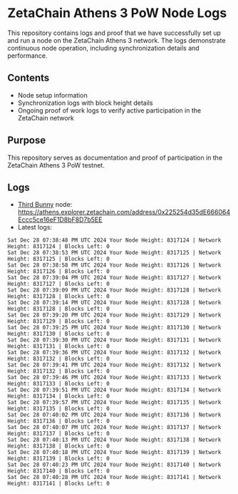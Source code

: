 # ZetaChain Athens 3 PoW Node Logs
This repository contains logs and proof that we have successfully set up and run a node on the ZetaChain Athens 3 network. The logs demonstrate continuous node operation, including synchronization details and performance.

## Contents
- Node setup information
- Synchronization logs with block height details
- Ongoing proof of work logs to verify active participation in the ZetaChain network

## Purpose
This repository serves as documentation and proof of participation in the ZetaChain Athens 3 PoW testnet.

## Logs

- [Third Bunny](https://thirdbunny.xyz/) node: https://athens.explorer.zetachain.com/address/0x225254d35dE666064Eccc5ce16eF1D8bF8D7b5EE
- Latest logs:
```
Sat Dec 28 07:38:48 PM UTC 2024 Your Node Height: 8317124 | Network Height: 8317124 | Blocks Left: 0
Sat Dec 28 07:38:53 PM UTC 2024 Your Node Height: 8317125 | Network Height: 8317125 | Blocks Left: 0
Sat Dec 28 07:38:58 PM UTC 2024 Your Node Height: 8317126 | Network Height: 8317126 | Blocks Left: 0
Sat Dec 28 07:39:04 PM UTC 2024 Your Node Height: 8317127 | Network Height: 8317127 | Blocks Left: 0
Sat Dec 28 07:39:09 PM UTC 2024 Your Node Height: 8317128 | Network Height: 8317128 | Blocks Left: 0
Sat Dec 28 07:39:14 PM UTC 2024 Your Node Height: 8317128 | Network Height: 8317128 | Blocks Left: 0
Sat Dec 28 07:39:20 PM UTC 2024 Your Node Height: 8317129 | Network Height: 8317129 | Blocks Left: 0
Sat Dec 28 07:39:25 PM UTC 2024 Your Node Height: 8317130 | Network Height: 8317130 | Blocks Left: 0
Sat Dec 28 07:39:30 PM UTC 2024 Your Node Height: 8317131 | Network Height: 8317131 | Blocks Left: 0
Sat Dec 28 07:39:36 PM UTC 2024 Your Node Height: 8317132 | Network Height: 8317132 | Blocks Left: 0
Sat Dec 28 07:39:41 PM UTC 2024 Your Node Height: 8317132 | Network Height: 8317132 | Blocks Left: 0
Sat Dec 28 07:39:46 PM UTC 2024 Your Node Height: 8317133 | Network Height: 8317133 | Blocks Left: 0
Sat Dec 28 07:39:51 PM UTC 2024 Your Node Height: 8317134 | Network Height: 8317134 | Blocks Left: 0
Sat Dec 28 07:39:57 PM UTC 2024 Your Node Height: 8317135 | Network Height: 8317135 | Blocks Left: 0
Sat Dec 28 07:40:02 PM UTC 2024 Your Node Height: 8317136 | Network Height: 8317136 | Blocks Left: 0
Sat Dec 28 07:40:07 PM UTC 2024 Your Node Height: 8317137 | Network Height: 8317137 | Blocks Left: 0
Sat Dec 28 07:40:13 PM UTC 2024 Your Node Height: 8317138 | Network Height: 8317138 | Blocks Left: 0
Sat Dec 28 07:40:18 PM UTC 2024 Your Node Height: 8317139 | Network Height: 8317139 | Blocks Left: 0
Sat Dec 28 07:40:23 PM UTC 2024 Your Node Height: 8317140 | Network Height: 8317140 | Blocks Left: 0
Sat Dec 28 07:40:28 PM UTC 2024 Your Node Height: 8317141 | Network Height: 8317141 | Blocks Left: 0
```
